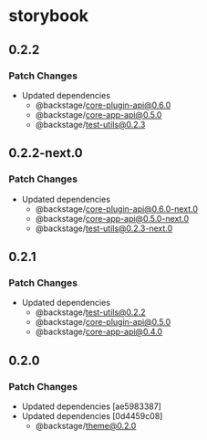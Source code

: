 # storybook

## 0.2.2

### Patch Changes

- Updated dependencies
  - @backstage/core-plugin-api@0.6.0
  - @backstage/core-app-api@0.5.0
  - @backstage/test-utils@0.2.3

## 0.2.2-next.0

### Patch Changes

- Updated dependencies
  - @backstage/core-plugin-api@0.6.0-next.0
  - @backstage/core-app-api@0.5.0-next.0
  - @backstage/test-utils@0.2.3-next.0

## 0.2.1

### Patch Changes

- Updated dependencies
  - @backstage/test-utils@0.2.2
  - @backstage/core-plugin-api@0.5.0
  - @backstage/core-app-api@0.4.0

## 0.2.0

### Patch Changes

- Updated dependencies [ae5983387]
- Updated dependencies [0d4459c08]
  - @backstage/theme@0.2.0
